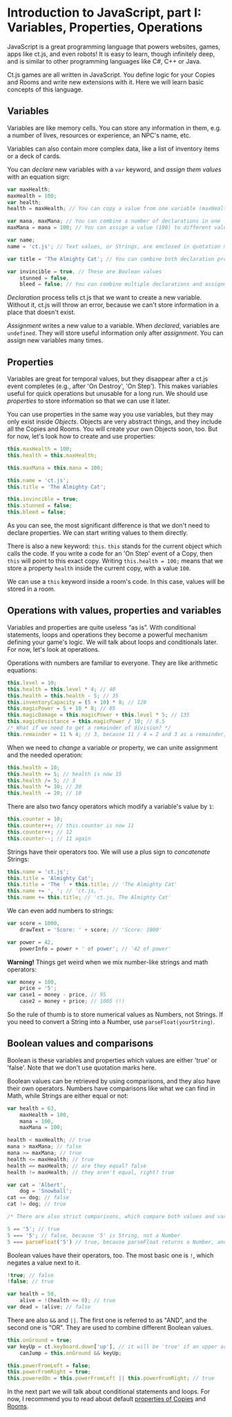 # Introduction to JavaScript, part I: Variables, Properties, Operations

JavaScript is a great programming language that powers websites, games, apps like ct.js, and even robots! It is easy to learn, though infinitely deep, and is similar to other programming languages like C#, C++ or Java.

Ct.js games are all written in JavaScript. You define logic for your Copies and Rooms and write new extensions with it. Here we will learn basic concepts of this language.

## Variables

Variables are like memory cells. You can store any information in them, e.g. a number of lives, resources or experience, an NPC's name, etc. 

Variables can also contain more complex data, like a list of inventory items or a deck of cards.

You can *declare* new variables with a `var` keyword, and *assign them values* with an equation sign: 

```js
var maxHealth;
maxHealth = 100;
var health;
health = maxHealth; // You can copy a value from one variable (maxHealth) to another (health)

var mana, maxMana; // You can combine a number of declarations in one 'var' keyword
maxMana = mana = 100; // You can assign a value (100) to different values at once

var name;
name = 'ct.js'; // Text values, or Strings, are enclosed in quotation marks

var title = 'The Almighty Cat'; // You can combine both declaration process and assignment

var invincible = true, // These are Boolean values
    stunned = false,
    bleed = false; // You can combine multiple declarations and assignments with comma!
```

*Declaration* process tells ct.js that we want to create a new variable. Without it, ct.js will throw an error, because we can't store information in a place that doesn't exist.

*Assignment* writes a new value to a variable. When *declared*, variables are `undefined`. They will store useful information only after *assignment*. You can assign new variables many times.

## Properties

Variables are great for temporal values, but they disappear after a ct.js event completes (e.g., after 'On Destroy', 'On Step'). This makes variables useful for quick operations but unusable for a long run. We should use *properties* to store information so that we can use it later.

You can use properties in the same way you use variables, but they may only exist inside *Objects*. Objects are very abstract things, and they include all the Copies and Rooms. You will create your own Objects soon, too. But for now, let's look how to create and use properties: 

```js
this.maxHealth = 100;
this.health = this.maxHealth;

this.maxMana = this.mana = 100;

this.name = 'ct.js';
this.title = 'The Almighty Cat';

this.invincible = true;
this.stunned = false;
this.bleed = false;
```

As you can see, the most significant difference is that we don't need to declare properties. We can start writing values to them directly.

There is also a new keyword: `this`. `this` stands for the current object which calls the code. If you write a code for an 'On Step' event of a Copy, then `this` will point to this exact copy. Writing `this.health = 100;` means that we store a property `health` inside the current copy, with a value `100`.

We can use a `this` keyword inside a room's code. In this case, values will be stored in a room.

## Operations with values, properties and variables

Variables and properties are quite useless “as is”. With conditional statements, loops and operations they become a powerful mechanism defining your game's logic. We will talk about loops and conditionals later. For now, let's look at operations.

Operations with numbers are familiar to everyone. They are like arithmetic equations: 

```js
this.level = 10;
this.health = this.level * 4; // 40
this.health = this.health - 5; // 35
this.inventoryCapacity = (5 + 10) * 8; // 120
this.magicPower = 5 + 10 * 8; // 85
this.magicDamage = this.magicPower + this.level * 5; // 135
this.magicResistance = this.magicPower / 10; // 8.5
/* What if we need to get a remainder of division? */
this.remainder = 11 % 4; // 3, because 11 / 4 = 2 and 3 as a remainder;
```

When we need to *change* a variable or property, we can unite assignment and the needed operation:

```js
this.health = 10;
this.health += 5; // health is now 15
this.health /= 5; // 3
this.health *= 10; // 30
this.health -= 20; // 10
```

There are also two fancy operators which modify a variable's value by `1`:

```js
this.counter = 10;
this.counter++; // this.counter is now 11
this.counter++; // 12
this.counter--; // 11 again
```

Strings have their operators too. We will use a plus sign to *concatenate* Strings: 

```js
this.name = 'ct.js';
this.title = 'Almighty Cat';
this.title = 'The ' + this.title; // 'The Almighty Cat'
this.name += ', '; // 'ct.js, '
this.name += this.title; // 'ct.js, The Almighty Cat'
```

We can even add numbers to strings: 

```js
var score = 1000,
    drawText = 'Score: ' + score; // 'Score: 1000'

var power = 42,
    powerInfo = power + ' of power'; // '42 of power'
```

**Warning!** Things get weird when we mix number-like strings and math operators: 

```js
var money = 100,
    price = '5';
var case1 = money - price, // 95
    case2 = money + price; // 1005 (!)
```

So the rule of thumb is to store numerical values as Numbers, not Strings. If you need to convert a String into a Number, use `parseFloat(yourString)`.

## Boolean values and comparisons

Boolean is these variables and properties which values are either 'true' or 'false'. Note that we don't use quotation marks here.

Boolean values can be retrieved by using comparisons, and they also have their own operators. Numbers have comparisons like what we can find in Math, while Strings are either equal or not:

```js
var health = 63,
    maxHealth = 100,
    mana = 100,
    maxMana = 100;

health < maxHealth; // true
mana > maxMana; // false
mana >= maxMana; // true
health <= maxHealth; // true
health == maxHealth; // are they equal? false
health != maxHealth; // they aren't equal, right? true

var cat = 'Albert',
    dog = 'Snowball';
cat == dog; // false
cat != dog; // true

/* There are also strict comparisons, which compare both values and variables' types */

5 == '5'; // true
5 === '5'; // false, because '5' is String, not a Number
5 === parseFloat('5') // true, because parseFloat returns a Number, and so is 5
```

Boolean values have their operators, too. The most basic one is `!`, which negates a value next to it.

```js An '!' operator
!true; // false
!false; // true

var health = 50,
    alive = !(health <= 0); // true
var dead = !alive; // false
```

There are also `&&` and `||`. The first one is referred to as "AND", and the second one is "OR". They are used to combine different Boolean values.

```js Use of '&&' and '||'
this.onGround = true;
var keyUp = ct.keyboard.down['up'], // it will be 'true' if an upper arrow key is held down
    canJump = this.onGround && keyUp;

this.powerFromLeft = false;
this.powerFromRight = true;
this.poweredOn = this.powerFromLeft || this.powerFromRight; // true
```

In the next part we will talk about conditional statements and loops. For now, I recommend you to read about default [properties of Copies](ct.types.html) and [Rooms](ct.rooms.html).